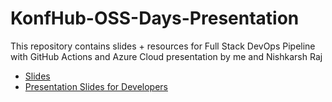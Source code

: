 # KonfHub-OSS-Days-Presentation
This repository contains slides + resources for Full Stack DevOps Pipeline with GitHub Actions and Azure Cloud presentation by me and Nishkarsh Raj

- [Slides](https://slides.com/shreyaprasad/ossdays)
- [Presentation Slides for Developers](https://sli.dev/)
